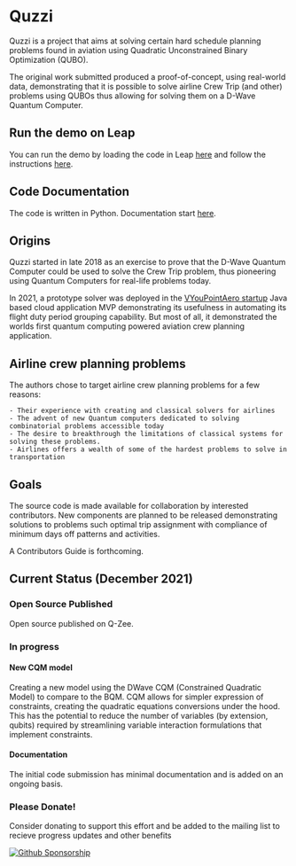 # Quzzi

Quzzi is a project that aims at solving certain hard schedule planning problems found in aviation using Quadratic Unconstrained Binary Optimization (QUBO). 

The original work submitted produced a proof-of-concept, using real-world data, demonstrating that it is possible to solve airline Crew Trip (and other) problems using QUBOs thus allowing for solving them on a D-Wave Quantum Computer.

## Run the demo on Leap

You can run the demo by loading the code in Leap [here](https://ide.dwavesys.io/#https://github.com/q-zee/DWave) and follow the instructions [here](https://q-zee.github.io/DWave/Quzzi/docs/usage).

## Code Documentation

The code is written in Python. Documentation start [here](https://q-zee.github.io/DWave/Quzzi/docs/).

## Origins

Quzzi started in late 2018 as an exercise to prove that the D-Wave Quantum Computer could be used to solve the Crew Trip problem, thus pioneering using Quantum Computers for real-life problems today.

In 2021, a prototype solver was deployed in the [VYouPointAero startup](https://www.vyoupoint.com) Java based cloud application MVP demonstrating its usefulness in automating its flight duty period grouping capability. But most of all, it demonstrated the worlds first quantum computing powered aviation crew planning application.


## Airline crew planning problems

The authors chose to target airline crew planning problems for a few reasons:

	- Their experience with creating and classical solvers for airlines
	- The advent of new Quantum computers dedicated to solving combinatorial problems accessible today
	- The desire to breakthrough the limitations of classical systems for solving these problems.
	- Airlines offers a wealth of some of the hardest problems to solve in transportation

## Goals

The source code is made available for collaboration by interested contributors. New components are planned to be released demonstrating solutions to problems such optimal trip assignment with compliance of minimum days off patterns and activities. 

A Contributors Guide is forthcoming.

## Current Status (December 2021)

### Open Source Published

Open source published on Q-Zee. 

### In progress

#### New CQM model
Creating a new model using the DWave CQM (Constrained Quadratic Model) to compare to the BQM. CQM allows for simpler expression of constraints, creating the quadratic equations conversions under the hood. This has the potential to reduce the number of variables (by extension, qubits) required by streamlining variable interaction formulations that implement constraints.

#### Documentation
The initial code submission has minimal documentation and is added on an ongoing basis. 

### Please Donate!
Consider donating to support this effort and be added to the mailing list to recieve progress updates and other benefits

[![Github Sponsorship](https://q-zee.github.io/img/sponsorqzee2.png)](https://github.com/sponsors/Q-Zee)

